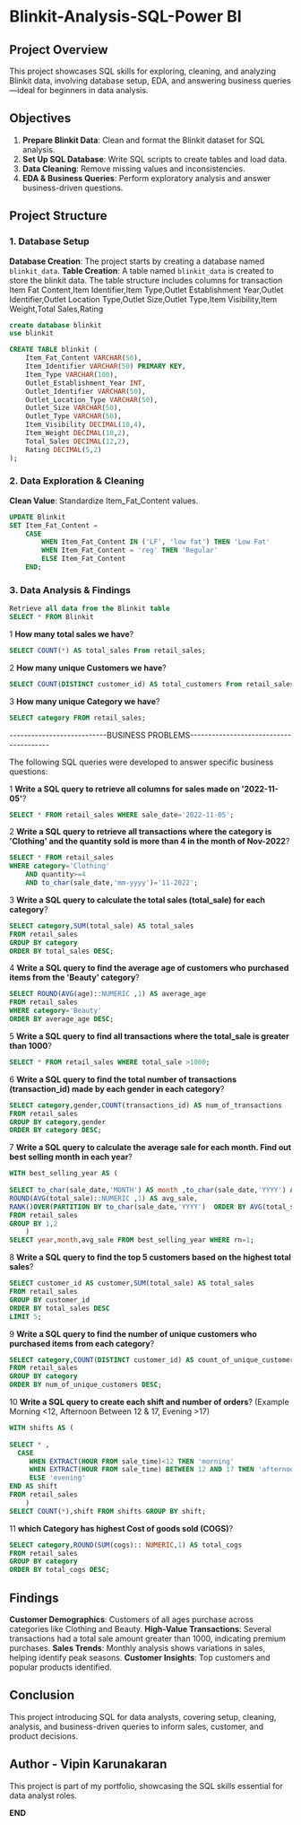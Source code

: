 # Blinkit-Analysis-SQL-Power BI


## Project Overview



This project showcases SQL skills for exploring, cleaning, and analyzing Blinkit data, involving database setup, EDA, and answering business queries—ideal for beginners in data analysis.

## Objectives
1. **Prepare Blinkit Data**: Clean and format the Blinkit dataset for SQL analysis.
2. **Set Up SQL Database**: Write SQL scripts to create tables and load data.
3. **Data Cleaning**: Remove missing values and inconsistencies.
4. **EDA & Business Queries**: Perform exploratory analysis and answer business-driven questions.

## Project Structure

### 1. Database Setup

 **Database Creation**: The project starts by creating a database named `blinkit_data`.
 **Table Creation**: A table named `blinkit_data` is created to store the blinkit data. 
The table structure includes columns for transaction Item Fat Content,Item Identifier,Item Type,Outlet Establishment Year,Outlet Identifier,Outlet Location Type,Outlet Size,Outlet Type,Item Visibility,Item Weight,Total Sales,Rating





```sql
create database blinkit
use blinkit

CREATE TABLE blinkit (
    Item_Fat_Content VARCHAR(50),
    Item_Identifier VARCHAR(50) PRIMARY KEY,
    Item_Type VARCHAR(100),
    Outlet_Establishment_Year INT,
    Outlet_Identifier VARCHAR(50),
    Outlet_Location_Type VARCHAR(50),
    Outlet_Size VARCHAR(50),
    Outlet_Type VARCHAR(50),
    Item_Visibility DECIMAL(10,4),
    Item_Weight DECIMAL(10,2),
    Total_Sales DECIMAL(12,2),
    Rating DECIMAL(5,2)
);
```

### 2. Data Exploration & Cleaning

**Clean Value**: Standardize Item_Fat_Content values.

```sql
UPDATE Blinkit
SET Item_Fat_Content = 
    CASE 
        WHEN Item_Fat_Content IN ('LF', 'low fat') THEN 'Low Fat'
        WHEN Item_Fat_Content = 'reg' THEN 'Regular'
        ELSE Item_Fat_Content
    END;

```

### 3. Data Analysis & Findings


```sql
Retrieve all data from the Blinkit table
SELECT * FROM Blinkit
```


1 **How many total sales we have**?

```sql
SELECT COUNT(*) AS total_sales From retail_sales;
```



2 **How many unique Customers we have**?

```sql
SELECT COUNT(DISTINCT customer_id) AS total_customers From retail_sales;
```


3 **How many unique Category we have**?

```sql
SELECT category FROM retail_sales;
```




---------------------------BUSINESS PROBLEMS---------------------------------------

The following SQL queries were developed to answer specific business questions:


1 **Write a SQL query to retrieve all columns for sales made on '2022-11-05'**?

```sql
SELECT * FROM retail_sales WHERE sale_date='2022-11-05';
```


	
2  **Write a SQL query to retrieve all transactions where the category is 'Clothing' and the quantity sold is more than 4 in the month of Nov-2022**?

```sql
SELECT * FROM retail_sales 
WHERE category='Clothing' 
	AND quantity>=4 
	AND to_char(sale_date,'mm-yyyy')='11-2022';
```



3 **Write a SQL query to calculate the total sales (total_sale) for each category**?

```sql
SELECT category,SUM(total_sale) AS total_sales 
FROM retail_sales 
GROUP BY category
ORDER BY total_sales DESC;
```



4 **Write a SQL query to find the average age of customers who purchased items from the 'Beauty' category**?

```sql
SELECT ROUND(AVG(age)::NUMERIC ,1) AS average_age 
FROM retail_sales 
WHERE category='Beauty'
ORDER BY average_age DESC;
```



5  **Write a SQL query to find all transactions where the total_sale is greater than 1000**?

```sql
SELECT * FROM retail_sales WHERE total_sale >1000;
```



6 **Write a SQL query to find the total number of transactions (transaction_id) made by each gender in each category**?

```sql
SELECT category,gender,COUNT(transactions_id) AS num_of_transactions 
FROM retail_sales 
GROUP BY category,gender
ORDER BY category DESC;
```



7 **Write a SQL query to calculate the average sale for each month. Find out best selling month in each year**?

```sql
WITH best_selling_year AS (
	
SELECT to_char(sale_date,'MONTH') AS month ,to_char(sale_date,'YYYY') AS year,
ROUND(AVG(total_sale)::NUMERIC ,1) AS avg_sale,
RANK()OVER(PARTITION BY to_char(sale_date,'YYYY')  ORDER BY AVG(total_sale) DESC) AS rn
FROM retail_sales
GROUP BY 1,2
	)
SELECT year,month,avg_sale FROM best_selling_year WHERE rn=1;
```




8 **Write a SQL query to find the top 5 customers based on the highest total sales**?

```sql
SELECT customer_id AS customer,SUM(total_sale) AS total_sales 
FROM retail_sales
GROUP BY customer_id
ORDER BY total_sales DESC
LIMIT 5;
```


9 **Write a SQL query to find the number of unique customers who purchased items from each category**?
```sql
SELECT category,COUNT(DISTINCT customer_id) AS count_of_unique_customers 
FROM retail_sales
GROUP BY category
ORDER BY num_of_unique_customers DESC;
```

10 **Write a SQL query to create each shift and number of orders**?
(Example Morning <12, Afternoon Between 12 & 17, Evening >17)

```sql
WITH shifts AS (	
	
SELECT * ,
  CASE
     WHEN EXTRACT(HOUR FROM sale_time)<12 THEN 'morning'
     WHEN EXTRACT(HOUR FROM sale_time) BETWEEN 12 AND 17 THEN 'afternoon'
     ELSE 'evening'
END AS shift 
FROM retail_sales
	)
SELECT COUNT(*),shift FROM shifts GROUP BY shift;
```


11 **which Category has highest Cost of goods sold (COGS)**?

```sql
SELECT category,ROUND(SUM(cogs):: NUMERIC,1) AS total_cogs 
FROM retail_sales
GROUP BY category
ORDER BY total_cogs DESC;
```



## Findings

**Customer Demographics**: Customers of all ages purchase across categories like Clothing and Beauty.
**High-Value Transactions**: Several transactions had a total sale amount greater than 1000, indicating premium purchases.
**Sales Trends**: Monthly analysis shows variations in sales, helping identify peak seasons.
**Customer Insights**: Top customers and popular products identified.

## Conclusion

This project introducing SQL for data analysts, covering setup, cleaning, analysis, and business-driven queries to inform sales, customer, and product decisions.


## Author - Vipin Karunakaran

This project is part of my portfolio, showcasing the SQL skills essential for data analyst roles. 



**END**


